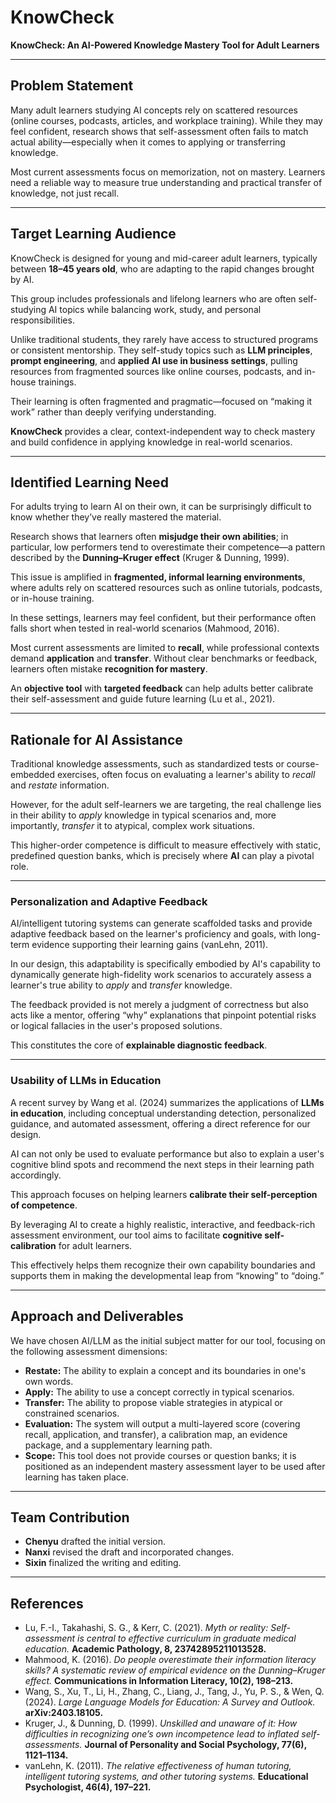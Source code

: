 # KnowCheck
**KnowCheck: An AI-Powered Knowledge Mastery Tool for Adult Learners**

---

## Problem Statement
Many adult learners studying AI concepts rely on scattered resources (online courses, podcasts, articles, and workplace training). While they may feel confident, research shows that self-assessment often fails to match actual ability—especially when it comes to applying or transferring knowledge.  

Most current assessments focus on memorization, not on mastery. Learners need a reliable way to measure true understanding and practical transfer of knowledge, not just recall.

---

## Target Learning Audience
KnowCheck is designed for young and mid-career adult learners, typically between **18–45 years old**, who are adapting to the rapid changes brought by AI.  

This group includes professionals and lifelong learners who are often self-studying AI topics while balancing work, study, and personal responsibilities.  

Unlike traditional students, they rarely have access to structured programs or consistent mentorship. They self-study topics such as **LLM principles**, **prompt engineering**, and **applied AI use in business settings**, pulling resources from fragmented sources like online courses, podcasts, and in-house trainings.  

Their learning is often fragmented and pragmatic—focused on “making it work” rather than deeply verifying understanding.  

**KnowCheck** provides a clear, context-independent way to check mastery and build confidence in applying knowledge in real-world scenarios.

---

## Identified Learning Need
For adults trying to learn AI on their own, it can be surprisingly difficult to know whether they’ve really mastered the material.  

Research shows that learners often **misjudge their own abilities**; in particular, low performers tend to overestimate their competence—a pattern described by the **Dunning–Kruger effect** (Kruger & Dunning, 1999).  

This issue is amplified in **fragmented, informal learning environments**, where adults rely on scattered resources such as online tutorials, podcasts, or in-house training.  

In these settings, learners may feel confident, but their performance often falls short when tested in real-world scenarios (Mahmood, 2016).  

Most current assessments are limited to **recall**, while professional contexts demand **application** and **transfer**. Without clear benchmarks or feedback, learners often mistake **recognition for mastery**.  

An **objective tool** with **targeted feedback** can help adults better calibrate their self-assessment and guide future learning (Lu et al., 2021).

---

## Rationale for AI Assistance
Traditional knowledge assessments, such as standardized tests or course-embedded exercises, often focus on evaluating a learner's ability to *recall* and *restate* information.  

However, for the adult self-learners we are targeting, the real challenge lies in their ability to *apply* knowledge in typical scenarios and, more importantly, *transfer* it to atypical, complex work situations.  

This higher-order competence is difficult to measure effectively with static, predefined question banks, which is precisely where **AI** can play a pivotal role.

---

### Personalization and Adaptive Feedback
AI/intelligent tutoring systems can generate scaffolded tasks and provide adaptive feedback based on the learner's proficiency and goals, with long-term evidence supporting their learning gains (vanLehn, 2011).  

In our design, this adaptability is specifically embodied by AI's capability to dynamically generate high-fidelity work scenarios to accurately assess a learner's true ability to *apply* and *transfer* knowledge.  

The feedback provided is not merely a judgment of correctness but also acts like a mentor, offering “why” explanations that pinpoint potential risks or logical fallacies in the user's proposed solutions.  

This constitutes the core of **explainable diagnostic feedback**.

---

### Usability of LLMs in Education
A recent survey by Wang et al. (2024) summarizes the applications of **LLMs in education**, including conceptual understanding detection, personalized guidance, and automated assessment, offering a direct reference for our design.  

AI can not only be used to evaluate performance but also to explain a user's cognitive blind spots and recommend the next steps in their learning path accordingly.  

This approach focuses on helping learners **calibrate their self-perception of competence**.  

By leveraging AI to create a highly realistic, interactive, and feedback-rich assessment environment, our tool aims to facilitate **cognitive self-calibration** for adult learners.  

This effectively helps them recognize their own capability boundaries and supports them in making the developmental leap from “knowing” to “doing.”

---

## Approach and Deliverables

We have chosen AI/LLM as the initial subject matter for our tool, focusing on the following assessment dimensions:

- **Restate:** The ability to explain a concept and its boundaries in one's own words.  
- **Apply:** The ability to use a concept correctly in typical scenarios.  
- **Transfer:** The ability to propose viable strategies in atypical or constrained scenarios.  
- **Evaluation:** The system will output a multi-layered score (covering recall, application, and transfer), a calibration map, an evidence package, and a supplementary learning path.  
- **Scope:** This tool does not provide courses or question banks; it is positioned as an independent mastery assessment layer to be used after learning has taken place.

---

## Team Contribution
- **Chenyu** drafted the initial version.  
- **Nanxi** revised the draft and incorporated changes.  
- **Sixin** finalized the writing and editing.


---

## References
- Lu, F.-I., Takahashi, S. G., & Kerr, C. (2021). *Myth or reality: Self-assessment is central to effective curriculum in graduate medical education.* **Academic Pathology, 8, 23742895211013528.**  
- Mahmood, K. (2016). *Do people overestimate their information literacy skills? A systematic review of empirical evidence on the Dunning–Kruger effect.* **Communications in Information Literacy, 10(2), 198–213.**  
- Wang, S., Xu, T., Li, H., Zhang, C., Liang, J., Tang, J., Yu, P. S., & Wen, Q. (2024). *Large Language Models for Education: A Survey and Outlook.* **arXiv:2403.18105.**  
- Kruger, J., & Dunning, D. (1999). *Unskilled and unaware of it: How difficulties in recognizing one’s own incompetence lead to inflated self-assessments.* **Journal of Personality and Social Psychology, 77(6), 1121–1134.**  
- vanLehn, K. (2011). *The relative effectiveness of human tutoring, intelligent tutoring systems, and other tutoring systems.* **Educational Psychologist, 46(4), 197–221.**
